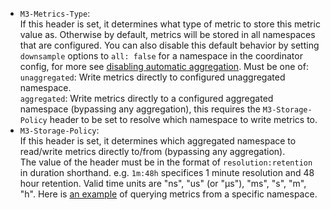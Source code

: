 *   `M3-Metrics-Type`:  
    If this header is set, it determines what type of metric to store this metric value as. Otherwise by default, metrics will be stored in all namespaces that are configured. You can also disable this default behavior by setting `downsample` options to `all: false` for a namespace in the coordinator config, for more see [disabling automatic aggregation](/docs/v0.15.17/how_to/query#disabling-automatic-aggregation).
    Must be one of:  
    `unaggregated`: Write metrics directly to configured unaggregated namespace.  
    `aggregated`: Write metrics directly to a configured aggregated namespace (bypassing any aggregation), this requires the `M3-Storage-Policy` header to be set to resolve which namespace to write metrics to.  
*  `M3-Storage-Policy`:  
     If this header is set, it determines which aggregated namespace to read/write metrics directly to/from (bypassing any aggregation).  
     The value of the header must be in the format of `resolution:retention` in duration shorthand. e.g. `1m:48h` specifices 1 minute resolution and 48 hour retention. Valid time units are "ns", "us" (or "µs"), "ms", "s", "m", "h".
    Here is [an example](https://github.com/m3db/m3/blob/master/scripts/docker-integration-tests/prometheus/test.sh#L126-L146) of querying metrics from a specific namespace.
